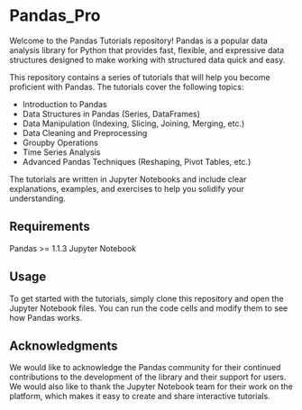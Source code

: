 # Pandas_Pro

Welcome to the Pandas Tutorials repository! Pandas is a popular data analysis library for Python that provides fast, flexible, and expressive data structures designed to make working with structured data quick and easy.

This repository contains a series of tutorials that will help you become proficient with Pandas. The tutorials cover the following topics:

+ Introduction to Pandas
+ Data Structures in Pandas (Series, DataFrames)
+ Data Manipulation (Indexing, Slicing, Joining, Merging, etc.)
+ Data Cleaning and Preprocessing
+ Groupby Operations
+ Time Series Analysis
+ Advanced Pandas Techniques (Reshaping, Pivot Tables, etc.)

The tutorials are written in Jupyter Notebooks and include clear explanations, examples, and exercises to help you solidify your understanding.

## Requirements
Pandas >= 1.1.3
Jupyter Notebook

## Usage
To get started with the tutorials, simply clone this repository and open the Jupyter Notebook files. You can run the code cells and modify them to see how Pandas works.

## Acknowledgments
We would like to acknowledge the Pandas community for their continued contributions to the development of the library and their support for users. We would also like to thank the Jupyter Notebook team for their work on the platform, which makes it easy to create and share interactive tutorials.
